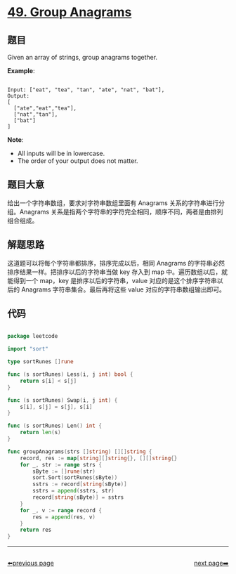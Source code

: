 # [49. Group Anagrams](https://leetcode.com/problems/group-anagrams/)

## 题目

Given an array of strings, group anagrams together.


**Example**:

```

Input: ["eat", "tea", "tan", "ate", "nat", "bat"],
Output:
[
  ["ate","eat","tea"],
  ["nat","tan"],
  ["bat"]
]

```

**Note**:

- All inputs will be in lowercase.
- The order of your output does not matter.

## 题目大意

给出一个字符串数组，要求对字符串数组里面有 Anagrams 关系的字符串进行分组。Anagrams 关系是指两个字符串的字符完全相同，顺序不同，两者是由排列组合组成。

## 解题思路

这道题可以将每个字符串都排序，排序完成以后，相同 Anagrams 的字符串必然排序结果一样。把排序以后的字符串当做 key 存入到 map 中。遍历数组以后，就能得到一个 map，key 是排序以后的字符串，value 对应的是这个排序字符串以后的 Anagrams 字符串集合。最后再将这些 value 对应的字符串数组输出即可。

## 代码

```go

package leetcode

import "sort"

type sortRunes []rune

func (s sortRunes) Less(i, j int) bool {
	return s[i] < s[j]
}

func (s sortRunes) Swap(i, j int) {
	s[i], s[j] = s[j], s[i]
}

func (s sortRunes) Len() int {
	return len(s)
}

func groupAnagrams(strs []string) [][]string {
	record, res := map[string][]string{}, [][]string{}
	for _, str := range strs {
		sByte := []rune(str)
		sort.Sort(sortRunes(sByte))
		sstrs := record[string(sByte)]
		sstrs = append(sstrs, str)
		record[string(sByte)] = sstrs
	}
	for _, v := range record {
		res = append(res, v)
	}
	return res
}

```



----------------------------------------------
<div style="display: flex;justify-content: space-between;align-items: center;">
<p><a href="https://books.halfrost.com/leetcode/ChapterFour/0001~0099/0048.Rotate-Image/">⬅️previous page</a></p>
<p><a href="https://books.halfrost.com/leetcode/ChapterFour/0001~0099/0050.Powx-n/">next page➡️</a></p>
</div>

